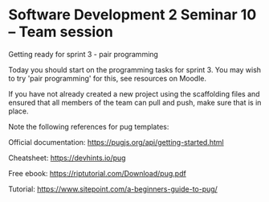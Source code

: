 # Software Development 2 Seminar 10 – Team session

Getting ready for sprint 3 - pair programming 

Today you should start on the programming tasks for sprint 3. You may wish to try 'pair programming' for this, see resources on Moodle.

If you have not already created a new project using the scaffolding files and ensured that all members of the team can pull and push, make sure that is in place.


Note the following references for pug templates:

Official documentation: https://pugjs.org/api/getting-started.html

Cheatsheet: https://devhints.io/pug

Free ebook: https://riptutorial.com/Download/pug.pdf

Tutorial: https://www.sitepoint.com/a-beginners-guide-to-pug/